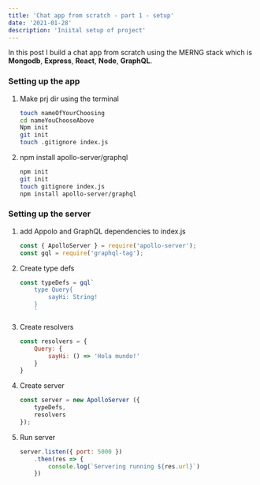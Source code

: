 ```yaml
---
title: 'Chat app from scratch - part 1 - setup'
date: '2021-01-28'
description: 'Iniital setup of project'
---
```


In this post I build a chat app from scratch using the MERNG stack which is **Mongodb**, **Express**, **React**, **Node**, **GraphQL**.

### Setting up the app

1. Make prj dir using the terminal
    ```bash
    touch nameOfYourChoosing
    cd nameYouChooseAbove
    Npm init
    git init
    touch .gitignore index.js
    ```
2. npm install apollo-server/graphql

    ```bash
    npm init
    git init
    touch gitignore index.js
    npm install apollo-server/graphql
    ```

### Setting up the server

1. add Appolo and GraphQL dependencies to index.js

    ```javascript
    const { ApolloServer } = require('apollo-server');
    const gql = require('graphql-tag');
    ```
2. Create type defs

    ```javascript
    const typeDefs = gql`
        type Query{
            sayHi: String!
        }
        `
    ```

3. Create resolvers

    ```javascript
    const resolvers = {
        Query: {
            sayHi: () => 'Hola mundo!'
        }
    }
    ```
4. Create server 

    ```javascript
    const server = new ApolloServer ({
        typeDefs,
        resolvers
    });
    ```
5. Run server 

    ```javascript
    server.listen({ port: 5000 })
        .then(res => {
            console.log(`Servering running ${res.url}`)
        })
    ```